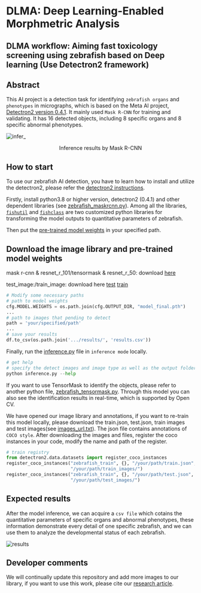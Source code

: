 # DLMA: Deep Learning-Enabled Morphmetric Analysis
## DLMA workflow: Aiming fast toxicology screening using zebrafish based on Deep learning (Use Detectron2 framework)
## Abstract
This AI project is a detection task for identifying `zebrafish organs` and `phenotypes` in micrographs, which is based on the Meta AI project, [Detectron2 version 0.4.1](https://github.com/facebookresearch/detectron2). It mainly used `Mask R-CNN` for training and validating. It has 16 detected objects, including 8 specific organs and 8 specific abnormal phenotypes. 

![infer_](https://user-images.githubusercontent.com/57084033/177120642-c2a074d5-0c78-4a35-99f8-85f1ae02a80c.gif)
<p align="center">Inference results by Mask R-CNN</p>

## How to start
To use our zebrafish AI detection, you have to learn how to install and utilize the detectron2, please refer the [detectron2 instructions](https://detectron2.readthedocs.io/en/latest/tutorials/getting_started.html). 

Firstly, install python3.8 or higher version, detectron2 (0.4.1) and other dependent libraries (see [zebrafish_maskrcnn.py](https://github.com/gonggqing/zebrafish_detection/blob/ddff5e1871fb63bbb34f46db6785534ed34c017a/zebrafish_maskrcnn.py)). Among all the libraries, [`fishutil`](https://github.com/gonggqing/zebrafish_detection/blob/b4dbee1b6be693c0968b62c1cd86daa5472d827d/fishutil.py) and [`fishclass`](https://github.com/gonggqing/zebrafish_detection/blob/b4dbee1b6be693c0968b62c1cd86daa5472d827d/fishclass.py) are two customized python libraries for transforming the model outputs to quantitative parameters of zebrafish.

Then put the [pre-trained model weights](https://drive.google.com/file/d/1yyREJccnKeRDJ4BOnFMt3FNddC_w4fm_/view?usp=sharing) in your specified path.
## Download the image library and pre-trained model weights

mask r-cnn & resnet_r_101/tensormask & resnet_r_50: download [here](https://drive.google.com/file/d/1md4kusa5aJFiCGDs43W0ECbOcrM8ka7p/view?usp=sharing)

test_image:/train_image: download here [test](https://drive.google.com/file/d/1md4kusa5aJFiCGDs43W0ECbOcrM8ka7p/view?usp=sharing) [train](https://drive.google.com/drive/folders/17j4MX7q8FlSerA01qsoTFl4Hl6ZUmDR8?usp=sharing)

```python
# Modify some necessary paths
# path to model weights
cfg.MODEL.WEIGHTS = os.path.join(cfg.OUTPUT_DIR, "model_final.pth")
...
# path to images that pending to detect
path = 'your/specified/path'
...
# save your results
df.to_csv(os.path.join('.../results/', 'results.csv'))
```
Finally, run the [inference.py](https://github.com/gonggqing/zebrafish_detection/blob/ddff5e1871fb63bbb34f46db6785534ed34c017a/zebrafish_maskrcnn.py) file in `inference mode` locally. 

```python
# get help
# specify the detect images and image type as well as the output folder
python inference.py --help
```

If you want to use TensorMask to identify the objects, please refer to another python file, [zebrafish_tensormask.py](https://github.com/gonggqing/detectron2/blob/main/DLMA-workflow/inference.py). Through this model you can also see the identification results in real-time, which is supported by Open CV.

We have opened our image library and annotations, if you want to re-train this model locally, please download the train.json, test.json, train images and test images(see [images_url.txt](https://github.com/gonggqing/zebrafish_detection/blob/fa6b5911c9373ff5d726fe5b4af44394f8cb81f5/images/images_url.txt)). The json file contains annotations of `COCO style`. After downloading the images and files, register the coco instances in your code, modify the name and path of the register.
```python
# train registry
from detectron2.data.datasets import register_coco_instances
register_coco_instances("zebrafish_train", {}, "/your/path/train.json",
                        "/your/path/train_images/")
register_coco_instances("zebrafish_train", {}, "/your/path/test.json",
                        "/your/path/test_images/")
```
## Expected results
After the model inference, we can acquire a `csv file` which cotains the quantitative parameters of specific organs and abnormal phenotypes, these information demonstrate every detail of one specific zebrafish, and we can use them to analyze the developmental status of each zebrafish.

![results](https://user-images.githubusercontent.com/57084033/177250653-fbf07d17-8ba5-4be0-838c-360d66022691.png)

## Developer comments
We will continually update this repository and add more images to our library, if you want to use this work, please cite our [research article](https://pubs.acs.org/doi/10.1021/acs.est.3c00593).
